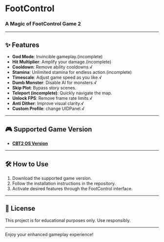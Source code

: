 ﻿# FootControl

### A Magic of FootControl Game 2

---

## ✨ Features

- **God Mode**: Invincible gameplay.(incomplete)
- **Hit Multiplier**: Amplify your damage.(incomplete)
- **Cooldown**: Remove ability cooldowns.√
- **Stamina**: Unlimited stamina for endless action.(incomplete)
- **Timescale**: Adjust game speed as you like.√
- **Dumb Monster**: Disable AI for monsters.√
- **Skip Plot**: Bypass story scenes.
- **Teleport (incomplete)**: Quickly navigate the map.
- **Unlock FPS**: Remove frame rate limits.√
- **Anti Dither**: Improve visual clarity.√
- **Custom Profile**: change UIDPanel.√

---

## 🎮 Supported Game Version

- **[CBT2 OS Version](https://launcher.hg-cdn.com/uXUuLlNbIYmMMTlN/launcher/6/1/Windows/0.3.8_Sf0rvOfH0nZWp5XU/Endfield_TBeta_global_setup.exe)**

---

## 🛠️ How to Use

1. Download the supported game version.
2. Follow the installation instructions in the repository.
3. Activate desired features through the FootControl interface.

---

## 📜 License

This project is for educational purposes only. Use responsibly.

---

Enjoy your enhanced gameplay experience!
